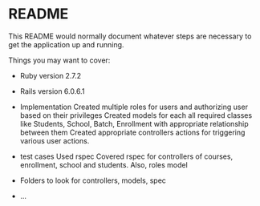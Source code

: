 # README

This README would normally document whatever steps are necessary to get the
application up and running.

Things you may want to cover:

* Ruby version
  2.7.2
* Rails version
  6.0.6.1
* Implementation
	Created multiple roles for users and authorizing user based on their privileges
	Created models for each all required classes like Students, School, Batch, Enrollment with appropriate relationship between them
	Created appropriate controllers actions for triggering various user actions.

* test cases
	Used rspec
	Covered rspec for controllers of courses, enrollment, school and students. Also, roles model

* Folders to look for
	controllers, models, spec
* ...
